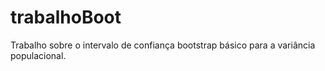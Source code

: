 # trabalhoBoot
Trabalho sobre o intervalo  de  confiança  bootstrap  básico  para  a  variância  populacional.
